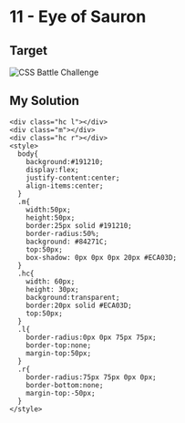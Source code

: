 # 11 - Eye of Sauron

## Target

![CSS Battle Challenge](https://cssbattle.dev/targets/11.png)

## My Solution

```
<div class="hc l"></div>
<div class="m"></div>
<div class="hc r"></div>
<style>
  body{
    background:#191210;
    display:flex;
    justify-content:center;
    align-items:center;
  }
  .m{
    width:50px;
    height:50px;
    border:25px solid #191210;
    border-radius:50%;
    background: #84271C;
    top:50px;
    box-shadow: 0px 0px 0px 20px #ECA03D;
  }
  .hc{
	width: 60px;
    height: 30px;
    background:transparent;
    border:20px solid #ECA03D;
    top:50px;  
  }
  .l{
	border-radius:0px 0px 75px 75px;
	border-top:none;
    margin-top:50px;
  }
  .r{
	border-radius:75px 75px 0px 0px;
	border-bottom:none;
    margin-top:-50px;
  }
</style>
```
